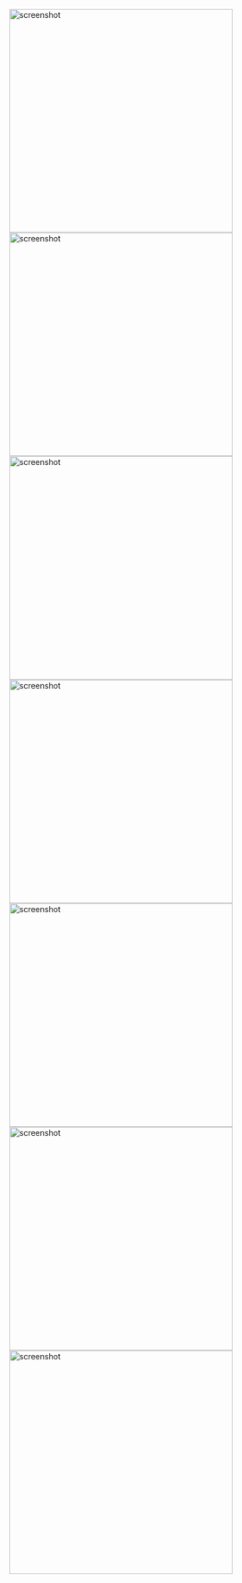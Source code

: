 <img src="https://github.com/leomarkpaway/Todo-App/blob/master/screenshots/new%20task.png" alt="screenshot" height="400"/> <img src="https://github.com/leomarkpaway/Todo-App/blob/master/screenshots/set%20date%20and%20time.png" alt="screenshot" height="400"/>
<img src="https://github.com/leomarkpaway/Todo-App/blob/master/screenshots/set%20reminder.png" alt="screenshot" height="400"/>
<img src="https://github.com/leomarkpaway/Todo-App/blob/master/screenshots/edit%20task.png" alt="screenshot" height="400"/>
<img src="https://github.com/leomarkpaway/Todo-App/blob/master/screenshots/view%20completed%20task.png" alt="screenshot" height="400"/>
<img src="https://github.com/leomarkpaway/Todo-App/blob/master/screenshots/show%20mini%20menu.png" alt="screenshot" height="400"/>
<img src="https://github.com/leomarkpaway/Todo-App/blob/master/screenshots/full%20screen%20task%20detail.png" alt="screenshot" height="400"/>
